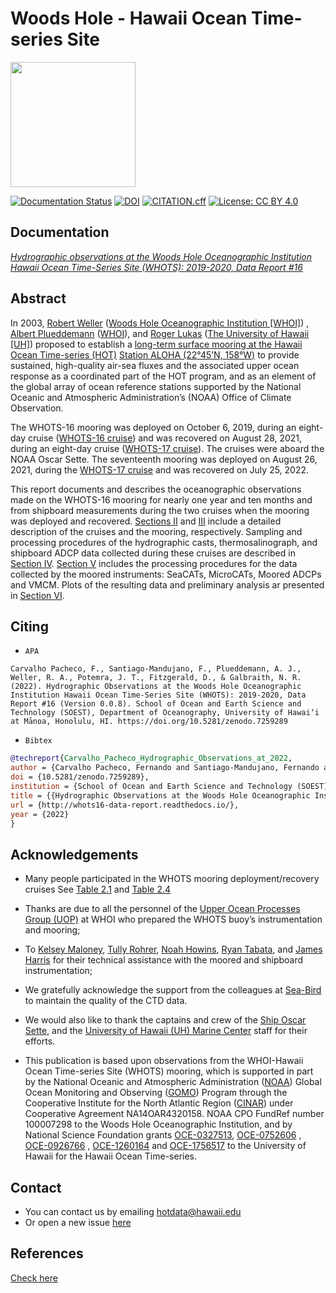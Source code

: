 #  Woods Hole - Hawaii Ocean Time-series Site
[<img src="https://github.com/hot-dogs/whots16-data-report/blob/main/docs/source/_static/_images/new_logo_HOT.png" height="200" />](https://hahana.soest.hawaii.edu/hot/)


[![Documentation Status](https://readthedocs.org/projects/whots16-data-report/badge/?version=latest)](https://whots-annual-report.readthedocs.io/projects/whots16-data-report/en/latest/?badge=latest)
[![DOI](https://zenodo.org/badge/doi/10.5281/zenodo.7259289.svg)](https://doi.org/10.5281/zenodo.7259289)
[![CITATION.cff](https://github.com/hot-dogs/whots16-data-report/actions/workflows/cff-validator.yml/badge.svg?branch=main)](https://github.com/hot-dogs/whots16-data-report/actions/workflows/cff-validator.yml)
[![License: CC BY 4.0](https://img.shields.io/badge/License-CC_BY_4.0-lightgrey.svg)](http://creativecommons.org/licenses/by/4.0/)


## Documentation 
[*Hydrographic observations at the Woods Hole Oceanographic Institution Hawaii
Ocean Time-Series Site (WHOTS): 2019-2020, Data Report #16*](http://whots16-data-report.readthedocs.io/)

## Abstract

In 2003, [Robert Weller](https://www.whoi.edu/profile/rweller/) ([Woods Hole
Oceanographic Institution [WHOI]](https://www.whoi.edu))
, [Albert Plueddemann](https://www.whoi.edu/profile/aplueddemann/) 
([WHOI](https://www.whoi.edu)), and
[Roger Lukas](http://www.soest.hawaii.edu/oceanography/faculty/rlukas/)
([The University of Hawaii [UH]](https://manoa.hawaii.edu)) proposed to establish 
a [long-term surface mooring at the Hawaii Ocean Time-series (HOT)](http://www.soest.hawaii.edu/whots/)
[Station ALOHA (22°45’N, 158°W)](https://hahana.soest.hawaii.edu/stationaloha/)
to provide sustained, high-quality air-sea fluxes and the associated upper
ocean response as a coordinated part of the HOT program, and as an element of
the global array of ocean reference stations supported by the National Oceanic
and Atmospheric Administration’s (NOAA) Office of Climate Observation. 

The WHOTS-16 mooring was deployed on October 6, 2019, during an eight-day 
cruise ([WHOTS-16 cruise](http://www.soest.hawaii.edu/whots/wh16_dep.html)) 
and was recovered on August 28, 2021, during an eight-day cruise 
([WHOTS-17 cruise](http://www.soest.hawaii.edu/whots/wh17_dep.html)). 
The cruises were aboard the NOAA Oscar Sette. The seventeenth mooring was 
deployed on August 26, 2021, during the 
[WHOTS-17 cruise](http://www.soest.hawaii.edu/whots/wh17_dep.html) and was 
recovered on July 25, 2022. 

This report documents and describes the oceanographic observations made on the 
WHOTS-16 mooring for nearly one year and ten months and from shipboard measurements
during the two cruises when the mooring was deployed and recovered. 
[Sections II](https://whots-annual-report.readthedocs.io/projects/whots16-data-report/en/latest/2_section.html) 
and [III](https://whots-annual-report.readthedocs.io/projects/whots16-data-report/en/latest/3_section.html) 
include a detailed description of the cruises and the mooring, respectively. 
Sampling and processing procedures of the hydrographic casts, thermosalinograph, 
and shipboard ADCP data collected during these cruises are described in
[Section IV](https://whots-annual-report.readthedocs.io/projects/whots16-data-report/en/latest/4_section.html). 
[Section V](https://whots-annual-report.readthedocs.io/projects/whots16-data-report/en/latest/5_section.html) 
includes the processing procedures for the data collected by the moored 
instruments: SeaCATs, MicroCATs, Moored ADCPs and VMCM. Plots of the resulting 
data and preliminary analysis ar presented in [Section VI](https://whots-annual-report.readthedocs.io/projects/whots16-data-report/en/latest/6_section.html).


## Citing

- `APA`
```
Carvalho Pacheco, F., Santiago-Mandujano, F., Plueddemann, A. J., Weller, R. A., Potemra, J. T., Fitzgerald, D., & Galbraith, N. R. (2022). Hydrographic Observations at the Woods Hole Oceanographic Institution Hawaii Ocean Time-Series Site (WHOTS): 2019-2020, Data Report #16 (Version 0.0.8). School of Ocean and Earth Science and Technology (SOEST), Department of Oceanography, University of Hawai‘i at Mānoa, Honolulu, HI. https://doi.org/10.5281/zenodo.7259289
```

- `Bibtex`

```bibtex
@techreport{Carvalho_Pacheco_Hydrographic_Observations_at_2022,
author = {Carvalho Pacheco, Fernando and Santiago-Mandujano, Fernando and Plueddemann, Albert J. and Weller, Robert A. and Potemra, James T. and Fitzgerald, Daniel and Galbraith, Nancy R.},
doi = {10.5281/zenodo.7259289},
institution = {School of Ocean and Earth Science and Technology (SOEST), Department of Oceanography, University of Hawai‘i at Mānoa, Honolulu, HI},
title = {{Hydrographic Observations at the Woods Hole Oceanographic Institution Hawaii Ocean Time-Series Site (WHOTS): 2019-2020, Data Report #16}},
url = {http://whots16-data-report.readthedocs.io/},
year = {2022}
}
```

## Acknowledgements

- Many people participated in the WHOTS mooring deployment/recovery cruises
  See [Table 2.1](https://whots-annual-report.readthedocs.io/projects/whots16-data-report/en/latest/2_section.html#table-1)
  and [Table 2.4](https://whots-annual-report.readthedocs.io/projects/whots16-data-report/en/latest/2_section.html#table-4)

- Thanks are due to all the personnel of the
  [Upper Ocean Processes Group (UOP)](http://uop.whoi.edu) at WHOI who prepared
  the WHOTS buoy’s instrumentation and mooring;

- To [Kelsey Maloney](https://www.linkedin.com/in/kelsey-maloney-4a18291a4),
  [Tully Rohrer](https://hahana.soest.hawaii.edu/hot/staff1.html),
  [Noah Howins](https://www.soest.hawaii.edu/oceanography/profile/Howins-Noah/),
  [Ryan Tabata](https://www.linkedin.com/in/ryan-tabata-69215486/), and
  [James Harris](https://www.linkedin.com/in/james-harris-661170174/)
  for their technical assistance with the moored and shipboard instrumentation;

- We gratefully acknowledge the support from the colleagues at
  [Sea-Bird](https://www.seabird.com) to maintain the quality of the CTD data.

- We would also like to thank the captains and crew of the
  [Ship Oscar Sette](https://www.omao.noaa.gov/learn/marine-operations/ships/oscar-elton-sette/about),
  and the [University of Hawaii (UH) Marine Center](https://www.soest.hawaii.edu/UMC/cms/)
  staff for their efforts.

- This publication is based upon observations from the WHOI-Hawaii Ocean
  Time-series Site (WHOTS) mooring, which is supported in part by the National
  Oceanic and Atmospheric Administration ([NOAA](https://www.noaa.gov/)) Global
  Ocean Monitoring and Observing ([GOMO](https://globalocean.noaa.gov/)) Program
  through the Cooperative Institute for the North Atlantic
  Region ([CINAR](https://website.whoi.edu/cinar/)) under Cooperative Agreement
  NA14OAR4320158. NOAA CPO FundRef number 100007298 to the Woods Hole
  Oceanographic Institution, and by National Science Foundation grants
  [OCE-0327513](https://www.nsf.gov/awardsearch/showAward?AWD_ID=0327513),
  [OCE-0752606](https://www.nsf.gov/awardsearch/showAward?AWD_ID=0752606&HistoricalAwards=false)
  ,
  [OCE-0926766](https://www.nsf.gov/awardsearch/showAward?AWD_ID=0926766&HistoricalAwards=false)
  ,
  [OCE-1260164](https://www.nsf.gov/awardsearch/showAward?AWD_ID=1260164&HistoricalAwards=false)
  and
  [OCE-1756517](https://www.nsf.gov/awardsearch/showAward?AWD_ID=1756517&HistoricalAwards=false)
  to the University of Hawaii for the Hawaii Ocean Time-series.

## Contact 
- You can contact us by emailing <hotdata@hawaii.edu>
- Or open a new issue [here](https://github.com/hot-dogs/whots16-data-report/issues)

## References
[Check here](https://whots-annual-report.readthedocs.io/projects/whots16-data-report/en/latest/references.html)
